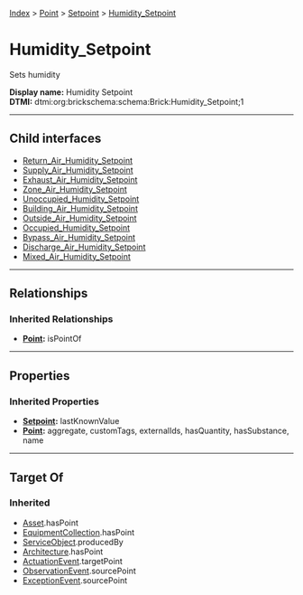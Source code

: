 [Index](../../../index.md) > [Point](../../Point.md) > [Setpoint](../Setpoint.md) > [Humidity_Setpoint](#)
# Humidity_Setpoint

Sets humidity


**Display name:** Humidity Setpoint<br />
**DTMI:** dtmi:org:brickschema:schema:Brick:Humidity_Setpoint;1

---

## Child interfaces
* [Return_Air_Humidity_Setpoint](Return_Air_Humidity_Setpoint.md)
* [Supply_Air_Humidity_Setpoint](Supply_Air_Humidity_Setpoint.md)
* [Exhaust_Air_Humidity_Setpoint](Exhaust_Air_Humidity_Setpoint.md)
* [Zone_Air_Humidity_Setpoint](Zone_Air_Humidity_Setpoint.md)
* [Unoccupied_Humidity_Setpoint](Unoccupied_Humidity_Setpoint.md)
* [Building_Air_Humidity_Setpoint](Building_Air_Humidity_Setpoint.md)
* [Outside_Air_Humidity_Setpoint](Outside_Air_Humidity_Setpoint.md)
* [Occupied_Humidity_Setpoint](Occupied_Humidity_Setpoint.md)
* [Bypass_Air_Humidity_Setpoint](Bypass_Air_Humidity_Setpoint.md)
* [Discharge_Air_Humidity_Setpoint](Discharge_Air_Humidity_Setpoint.md)
* [Mixed_Air_Humidity_Setpoint](Mixed_Air_Humidity_Setpoint.md)

---

## Relationships

### Inherited Relationships
* **[Point](../../Point.md):** isPointOf

---

## Properties

### Inherited Properties
* **[Setpoint](../Setpoint.md):** lastKnownValue
* **[Point](../../Point.md):** aggregate, customTags, externalIds, hasQuantity, hasSubstance, name

---

## Target Of
### Inherited
* [Asset](../../../Asset/Asset.md).hasPoint
* [EquipmentCollection](../../../Collection/EquipmentCollection.md).hasPoint
* [ServiceObject](../../../Information/ServiceObject/ServiceObject.md).producedBy
* [Architecture](../../../Space/Architecture/Architecture.md).hasPoint
* [ActuationEvent](../../../Event/PointEvent/ActuationEvent.md).targetPoint
* [ObservationEvent](../../../Event/PointEvent/ObservationEvent.md).sourcePoint
* [ExceptionEvent](../../../Event/PointEvent/ExceptionEvent.md).sourcePoint
